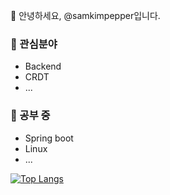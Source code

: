 👋 안녕하세요, @samkimpepper입니다. 

### 👀 관심분야
- Backend
- CRDT
- ...

### 🌱 공부 중
- Spring boot
- Linux
- ...

<!---
samkimpepper/samkimpepper is a ✨ special ✨ repository because its `README.md` (this file) appears on your GitHub profile.
You can click the Preview link to take a look at your changes.
--->

[![Top Langs](https://github-readme-stats.vercel.app/api/top-langs/?username=samkimpepper&title_color=ceced1&layout=compact&bg_color=0d1117&hide_border=true&text_color=9d9da3)](https://github.com/anuraghazra/github-readme-stats)
